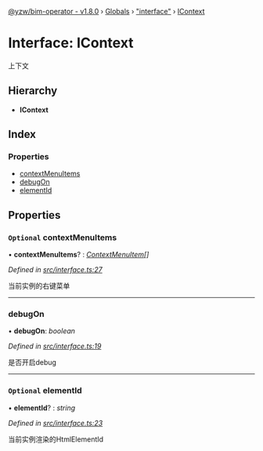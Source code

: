 [@yzw/bim-operator - v1.8.0](../README.md) › [Globals](../globals.md) › ["interface"](../modules/_interface_.md) › [IContext](_interface_.icontext.md)

# Interface: IContext

上下文

## Hierarchy

* **IContext**

## Index

### Properties

* [contextMenuItems](_interface_.icontext.md#optional-contextmenuitems)
* [debugOn](_interface_.icontext.md#debugon)
* [elementId](_interface_.icontext.md#optional-elementid)

## Properties

### `Optional` contextMenuItems

• **contextMenuItems**? : *[ContextMenuItem](_model_context_menu_item_.contextmenuitem.md)[]*

*Defined in [src/interface.ts:27](https://github.com/youkaisteve/bim-operator/blob/3313d73/src/interface.ts#L27)*

当前实例的右键菜单

___

###  debugOn

• **debugOn**: *boolean*

*Defined in [src/interface.ts:19](https://github.com/youkaisteve/bim-operator/blob/3313d73/src/interface.ts#L19)*

是否开启debug

___

### `Optional` elementId

• **elementId**? : *string*

*Defined in [src/interface.ts:23](https://github.com/youkaisteve/bim-operator/blob/3313d73/src/interface.ts#L23)*

当前实例渲染的HtmlElementId
